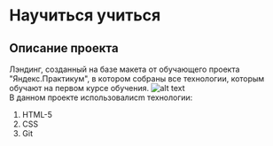 # Научиться учиться  
## Описание проекта  
Лэндинг, созданный на базе макета от обучающего проекта "Яндекс.Практикум", в котором собраны все технологии, которым обучают на первом курсе обучения.
![alt text](https://ibb.co/ypYrF1f)  
В данном проекте использовалисm технологии:  
1. HTML-5
2. CSS
3. Git